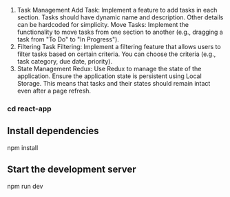 
1. Task Management
Add Task:
Implement a feature to add tasks in each section.
Tasks should have dynamic name and description.
Other details can be hardcoded for simplicity.
Move Tasks:
Implement the functionality to move tasks from one section to another (e.g., dragging a task from "To Do" to "In Progress").
2. Filtering
Task Filtering:
Implement a filtering feature that allows users to filter tasks based on certain criteria.
You can choose the criteria (e.g., task category, due date, priority).
3. State Management
Redux:
Use Redux to manage the state of the application.
Ensure the application state is persistent using Local Storage. This means that tasks and their states should remain intact even after a page refresh.



### cd react-app

##  Install dependencies
 npm install


## Start the development server
 npm run dev
